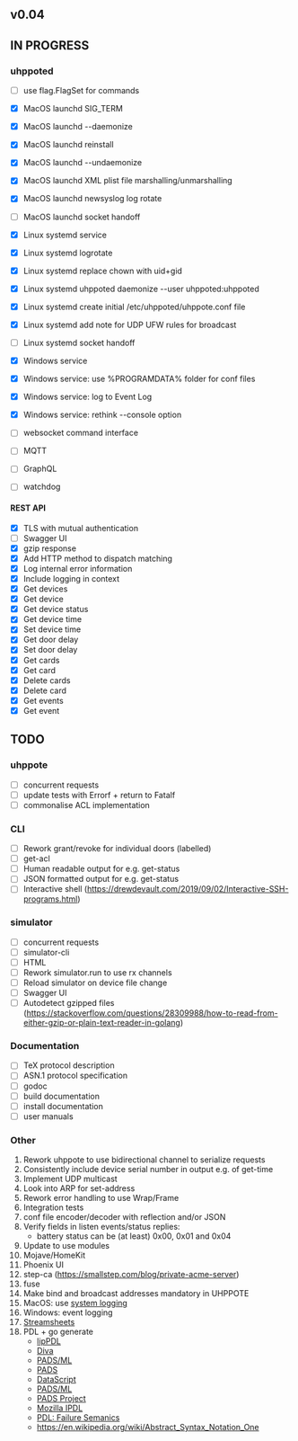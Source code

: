## v0.04

## IN PROGRESS

### uhppoted

- [ ] use flag.FlagSet for commands
- [x] MacOS launchd SIG_TERM
- [x] MacOS launchd --daemonize
- [x] MacOS launchd reinstall
- [x] MacOS launchd --undaemonize
- [x] MacOS launchd XML plist file marshalling/unmarshalling
- [x] MacOS launchd newsyslog log rotate
- [ ] MacOS launchd socket handoff
- [x] Linux systemd service
- [x] Linux systemd logrotate
- [x] Linux systemd replace chown with uid+gid
- [x] Linux systemd uhppoted daemonize --user uhppoted:uhppoted
- [x] Linux systemd create initial /etc/uhppoted/uhppote.conf file
- [x] Linux systemd add note for UDP UFW rules for broadcast
- [ ] Linux systemd socket handoff
- [x] Windows service
- [x] Windows service: use %PROGRAMDATA% folder for conf files
- [x] Windows service: log to Event Log
- [x] Windows service: rethink --console option

- [ ] websocket command interface
- [ ] MQTT 
- [ ] GraphQL
- [ ] watchdog

#### REST API
- [x] TLS with mutual authentication
- [ ] Swagger UI
- [x] gzip response
- [x] Add HTTP method to dispatch matching
- [x] Log internal error information
- [x] Include logging in context
- [x] Get devices
- [x] Get device
- [x] Get device status
- [x] Get device time
- [x] Set device time
- [x] Get door delay
- [x] Set door delay
- [x] Get cards
- [x] Get card
- [x] Delete cards
- [x] Delete card
- [x] Get events
- [x] Get event

## TODO

### uhppote
- [ ] concurrent requests
- [ ] update tests with Errorf + return to Fatalf
- [ ] commonalise ACL implementation

### CLI
- [ ] Rework grant/revoke for individual doors (labelled)
- [ ] get-acl
- [ ] Human readable output for e.g. get-status
- [ ] JSON formatted output for e.g. get-status
- [ ] Interactive shell (https://drewdevault.com/2019/09/02/Interactive-SSH-programs.html)

### simulator
- [ ] concurrent requests
- [ ] simulator-cli
- [ ] HTML
- [ ] Rework simulator.run to use rx channels
- [ ] Reload simulator on device file change
- [ ] Swagger UI
- [ ] Autodetect gzipped files (https://stackoverflow.com/questions/28309988/how-to-read-from-either-gzip-or-plain-text-reader-in-golang)

### Documentation

- [ ] TeX protocol description
- [ ] ASN.1 protocol specification
- [ ] godoc
- [ ] build documentation
- [ ] install documentation
- [ ] user manuals

### Other

1.  Rework uhppote to use bidirectional channel to serialize requests
2.  Consistently include device serial number in output e.g. of get-time
3.  Implement UDP multicast
4.  Look into ARP for set-address
5.  Rework error handling to use Wrap/Frame
6.  Integration tests
7.  conf file encoder/decoder with reflection and/or JSON
8.  Verify fields in listen events/status replies:
    - battery status can be (at least) 0x00, 0x01 and 0x04
9.  Update to use modules
10. Mojave/HomeKit
11. Phoenix UI
12. step-ca (https://smallstep.com/blog/private-acme-server)
13. fuse
14. Make bind and broadcast addresses mandatory in UHPPOTE
15. MacOS: use [system logging](https://developer.apple.com/documentation/os/logging)
17. Windows: event logging
16. [Streamsheets](https://github.com/cedalo/streamsheets)
17. PDL + go generate
    - [lipPDL](http://nmedit.sourceforge.net/subprojects/libpdl.html)
    - [Diva](http://www.diva-portal.org/smash/get/diva2:407713/FULLTEXT01.pdf)
    - [PADS/ML](https://pads.cs.tufts.edu/papers/tfp07.pdf)
    - [PADS](https://www.cs.princeton.edu/~dpw/papers/700popl06.pdf)
    - [DataScript](https://www.researchgate.net/publication/221108676_DataScript-_A_Specification_and_Scripting_Language_for_Binary_Data)
    - [PADS/ML](https://www.cs.princeton.edu/~dpw/papers/padsml06.pdf)
    - [PADS Project](http://www.padsproj.org/)
    - [Mozilla IPDL](https://developer.mozilla.org/en-US/docs/Mozilla/IPDL/Tutorial)
    - [PDL: Failure Semanics](https://www.researchgate.net/publication/2784726_A_Protocol_Description_Language_for_Customizing_Failure_Semantics)
    - https://en.wikipedia.org/wiki/Abstract_Syntax_Notation_One

